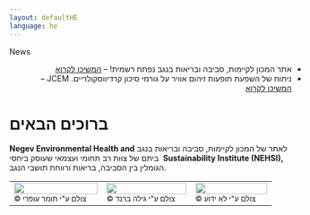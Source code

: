 ```yaml
---
layout: defaultHE
language: he
---
```


<div class="home">
	
<div class="ticker-container" dir="ltr">
  <div class="ticker-caption">
    <p>News</p>
  </div>
  <ul>
    <div dir="rtl">
      <li><span>אתר המכון לקיימות, סביבה ובריאות בנגב נפתח רשמית! &ndash; <a href="#">המשיכו לקרוא</a></span></li>
    </div>
    <div dir="rtl">
      <li><span>ניתוח של השפעת תופעות זיהום אוויר על גורמי סיכון קרדיווסקולריים. JCEM  &ndash; <a href="#">המשיכו לקרוא</a></span></li>
    </div>
  </ul>
</div>	
	
<h1>ברוכים הבאים</h1>
	
<p>
 לאתר של המכון לקיימות, סביבה ובריאות בנגב    <span dir="ltr"> <b>Negev Environmental Health and Sustainability Institute (NEHSI),</b> </span> &nbsp; ביתם של צוות רב תחומי ועצמאי שעוסק ביחסי הגומלין בין הסביבה, בריאות ורווחת תושבי הנגב. 
</p>
</div>

<table style="width:100%">
  <tr>
    <td><img src="http://nehsi.org/images/rsz_1b7dust.png" style="width:100%;height:64%;"><small>© צולם ע"י תומר עופרי</small></td>
    <td><img src="http://nehsi.org/images/rsz_1b7ya.png" style="width:100%;height:64%;"><small>© צולם ע"י גילה ברנד</small></td>		
    <td><img src="http://nehsi.org/images/rsz_1b7beach.png" style="width:100%;height:64%;"><small>© צולם ע"י לא ידוע</small></td>
  </tr>
</table>
